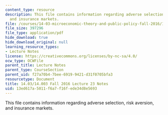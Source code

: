 ```yaml
---
content_type: resource
description: This file contains information regarding adverse selection, risk aversion,
  and insurance markets.
file: /courses/14-03-microeconomic-theory-and-public-policy-fall-2016/13ed617a5011f6a7f16fede34d8e5693_MIT14_03F16_lec23.pdf
file_size: 397296
file_type: application/pdf
hide_download: true
hide_download_original: null
learning_resource_types:
- Lecture Notes
license: https://creativecommons.org/licenses/by-nc-sa/4.0/
ocw_type: OCWFile
parent_title: Lecture Notes
parent_type: CourseSection
parent_uid: f27a70b4-7bee-6919-9421-d31f0705bfa3
resourcetype: Document
title: 14.03/14.003 Fall 2016 Lecture 23 Notes
uid: 13ed617a-5011-f6a7-f16f-ede34d8e5693
---
```

This file contains information regarding adverse selection, risk aversion, and insurance markets.